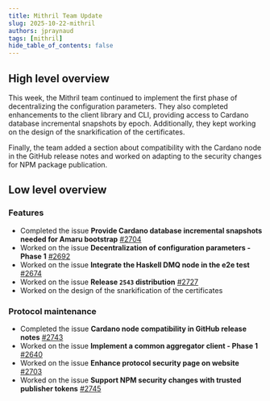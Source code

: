 ```yaml
---
title: Mithril Team Update
slug: 2025-10-22-mithril
authors: jpraynaud
tags: [mithril]
hide_table_of_contents: false
---
```


## High level overview

This week, the Mithril team continued to implement the first phase of decentralizing the configuration parameters. They also completed enhancements to the client library and CLI, providing access to Cardano database incremental snapshots by epoch. Additionally, they kept working on the design of the snarkification of the certificates.

Finally, the team added a section about compatibility with the Cardano node in the GitHub release notes and worked on adapting to the security changes for NPM package publication.

## Low level overview

### Features

- Completed the issue **Provide Cardano database incremental snapshots needed for Amaru bootstrap** [#2704](https://github.com/input-output-hk/mithril/issues/2704)
- Worked on the issue **Decentralization of configuration parameters - Phase 1** [#2692](https://github.com/input-output-hk/mithril/issues/2692)
- Worked on the issue **Integrate the Haskell DMQ node in the e2e test** [#2674](https://github.com/input-output-hk/mithril/issues/2674)
- Worked on the issue **Release `2543` distribution** [#2727](https://github.com/input-output-hk/mithril/issues/2727)
- Worked on the design of the snarkification of the certificates

### Protocol maintenance

- Completed the issue **Cardano node compatibility in GitHub release notes** [#2743](https://github.com/input-output-hk/mithril/issues/2743)
- Worked on the issue **Implement a common aggregator client - Phase 1** [#2640](https://github.com/input-output-hk/mithril/issues/2640)
- Worked on the issue **Enhance protocol security page on website** [#2703](https://github.com/input-output-hk/mithril/issues/2703)
- Worked on the issue **Support NPM security changes with trusted publisher tokens** [#2745](https://github.com/input-output-hk/mithril/issues/2745)
